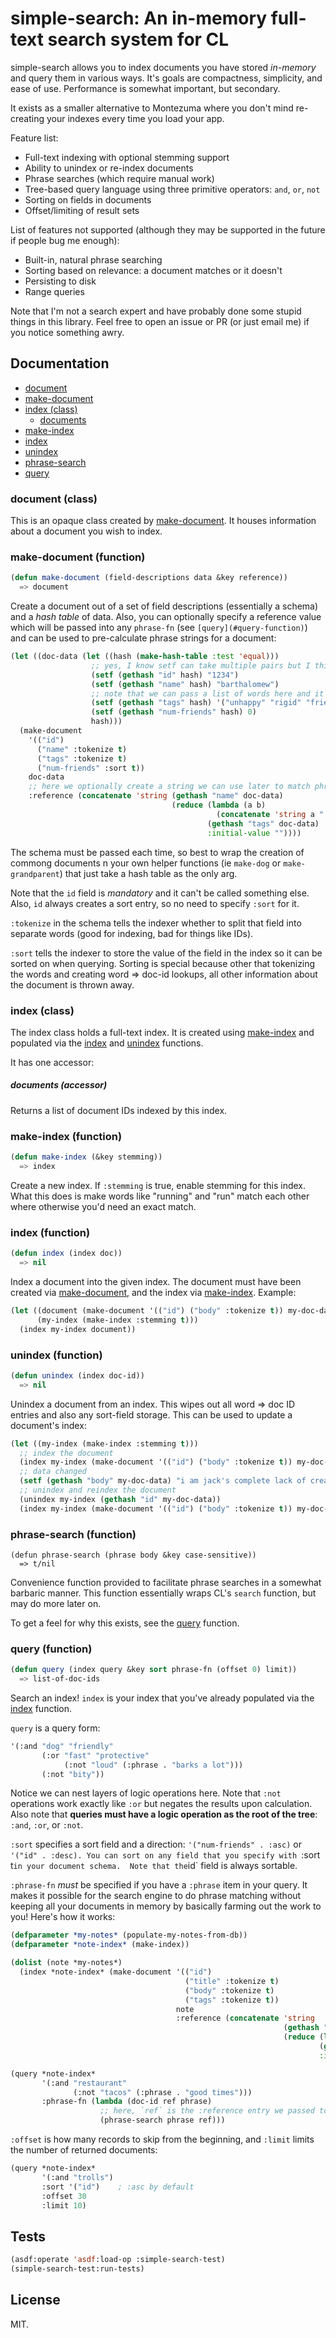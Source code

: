 simple-search: An in-memory full-text search system for CL
==========================================================

simple-search allows you to index documents you have stored *in-memory* and
query them in various ways. It's goals are compactness, simplicity, and ease of
use. Performance is somewhat important, but secondary.

It exists as a smaller alternative to Montezuma where you don't mind re-creating
your indexes every time you load your app.

Feature list:

- Full-text indexing with optional stemming support
- Ability to unindex or re-index documents
- Phrase searches (which require manual work)
- Tree-based query language using three primitive operators: `and`, `or`, `not`
- Sorting on fields in documents
- Offset/limiting of result sets

List of features not supported (although they may be supported in the future if
people bug me enough):

- Built-in, natural phrase searching
- Sorting based on relevance: a document matches or it doesn't
- Persisting to disk
- Range queries

Note that I'm not a search expert and have probably done some stupid things in
this library. Feel free to open an issue or PR (or just email me) if you notice
something awry.

## Documentation

- [document](#document-class)
- [make-document](#make-document-function)
- [index (class)](#index-class)
  - [documents](#documents-accessor)
- [make-index](#make-index-function)
- [index](#index-function)
- [unindex](#unindex-function)
- [phrase-search](#phrase-search-function)
- [query](#query)

### document (class)
This is an opaque class created by [make-document](#make-document-function). It
houses information about a document you wish to index.

### make-document (function)
```lisp
(defun make-document (field-descriptions data &key reference))
  => document
```
Create a document out of a set of field descriptions (essentially a schema) and
a *hash table* of data. Also, you can optionally specify a reference value which
will be passed into any `phrase-fn` (see `[query](#query-function)`) and can be
used to pre-calculate phrase strings for a document:

```lisp
(let ((doc-data (let ((hash (make-hash-table :test 'equal)))
                  ;; yes, I know setf can take multiple pairs but I think that's ugly and I refuse to do it.
                  (setf (gethash "id" hash) "1234")
                  (setf (gethash "name" hash) "barthalomew")
                  ;; note that we can pass a list of words here and it works fine (nice for tagged data)
                  (setf (gethash "tags" hash) '("unhappy" "rigid" "friendless"))
                  (setf (gethash "num-friends" hash) 0)
                  hash)))
  (make-document
    '(("id")
      ("name" :tokenize t)
      ("tags" :tokenize t)
      ("num-friends" :sort t))
    doc-data
    ;; here we optionally create a string we can use later to match phrases against
    :reference (concatenate 'string (gethash "name" doc-data)
                                    (reduce (lambda (a b)
                                              (concatenate 'string a " " b))
                                            (gethash "tags" doc-data)
                                            :initial-value ""))))
```

The schema must be passed each time, so best to wrap the creation of commong
documents n your own helper functions (ie `make-dog` or `make-grandparent`) that
just take a hash table as the only arg.

Note that the `id` field is *mandatory* and it can't be called something else.
Also, `id` always creates a sort entry, so no need to specify `:sort` for it.

`:tokenize` in the schema tells the indexer whether to split that field into
separate words (good for indexing, bad for things like IDs).

`:sort` tells the indexer to store the value of the field in the index so it can
be sorted on when querying. Sorting is special because other that tokenizing the
words and creating word => doc-id lookups, all other information about the
document is thrown away.

### index (class)
The index class holds a full-text index. It is created using [make-index](#make-index-function)
and populated via the [index](#index-function) and [unindex](#unindex-function)
functions.

It has one accessor:

##### documents (accessor)
Returns a list of document IDs indexed by this index.

### make-index (function)
```lisp
(defun make-index (&key stemming))
  => index
```
Create a new index. If `:stemming` is true, enable stemming for this index. What
this does is make words like "running" and "run" match each other where
otherwise you'd need an exact match.

### index (function)
```lisp
(defun index (index doc))
  => nil
```
Index a document into the given index. The document must have been created via
[make-document](#make-document-function), and the index via [make-index](#make-index-function).
Example:

```lisp
(let ((document (make-document '(("id") ("body" :tokenize t)) my-doc-data))
      (my-index (make-index :stemming t)))
  (index my-index document))
```

### unindex (function)
```lisp
(defun unindex (index doc-id))
  => nil
```
Unindex a document from an index. This wipes out all word => doc ID entries and
also any sort-field storage. This can be used to update a document's index:

```lisp
(let ((my-index (make-index :stemming t)))
  ;; index the document
  (index my-index (make-document '(("id") ("body" :tokenize t)) my-doc-data))
  ;; data changed
  (setf (gethash "body" my-doc-data) "i am jack's complete lack of creativity")
  ;; unindex and reindex the document
  (unindex my-index (gethash "id" my-doc-data))
  (index my-index (make-document '(("id") ("body" :tokenize t)) my-doc-data)))
```

### phrase-search (function)
```liap
(defun phrase-search (phrase body &key case-sensitive))
  => t/nil
```
Convenience function provided to facilitate phrase searches in a somewhat
barbaric manner. This function essentially wraps CL's `search` function, but may
do more later on.

To get a feel for why this exists, see the [query](#query-function) function.

### query (function)
```lisp
(defun query (index query &key sort phrase-fn (offset 0) limit))
  => list-of-doc-ids
```
Search an index! `index` is your index that you've already populated via the
[index](#index-function) function.

`query` is a query form:

```lisp
'(:and "dog" "friendly"
       (:or "fast" "protective"
            (:not "loud" (:phrase . "barks a lot")))
       (:not "bity"))
```
Notice we can nest layers of logic operations here. Note that `:not` operations
work exactly like `:or` but negates the results upon calculation. Also note that
__queries must have a logic operation as the root of the tree__: `:and`, `:or`, 
or `:not`.

`:sort` specifies a sort field and a direction: `'("num-friends" . :asc)` or
`'("id" . :desc). You can sort on any field that you specify with `:sort t` in
your document schema.  Note that the `id` field is always sortable.

`:phrase-fn` *must* be specified if you have a `:phrase` item in your query. It
makes it possible for the search engine to do phrase matching without keeping
all your documents in memory by basically farming out the work to you! Here's
how it works:

```lisp
(defparameter *my-notes* (populate-my-notes-from-db))
(defparameter *note-index* (make-index))

(dolist (note *my-notes*)
  (index *note-index* (make-document '(("id")
                                       ("title" :tokenize t)
                                       ("body" :tokenize t)
                                       ("tags" :tokenize t))
                                     note
                                     :reference (concatenate 'string
                                                             (gethash "body" note)
                                                             (reduce (lambda (a b) (concatenate 'string a " " b))
                                                                     (gethash "tags" not)
                                                                     :initial-value "")))))

(query *note-index*
       '(:and "restaurant"
              (:not "tacos" (:phrase . "good times")))
       :phrase-fn (lambda (doc-id ref phrase)
                    ;; here, `ref` is the :reference entry we passed to make-document
                    (phrase-search phrase ref)))
```

`:offset` is how many records to skip from the beginning, and `:limit` limits
the number of returned documents:

```lisp
(query *note-index*
       '(:and "trolls")
       :sort '("id")    ; :asc by default
       :offset 30
       :limit 10)
```

## Tests
```lisp
(asdf:operate 'asdf:load-op :simple-search-test)
(simple-search-test:run-tests)
```

## License
MIT.

